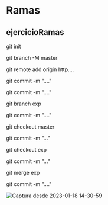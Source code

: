 # Ramas
## ejercicioRamas

git init

git branch -M master

git remote add origin http....

git commit -m "...."

git commit -m "...."

git branch exp

git commit -m "...."

git checkout master

git commit -m "..."

git checkout exp

git commit -m "..."

git merge exp 

git commit -m "...."

![Captura desde 2023-01-18 14-30-59](https://user-images.githubusercontent.com/114077339/213184856-5f458e36-0358-48ff-bea9-a465a7495016.png)
